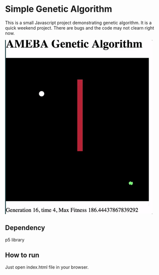 # Simple Genetic Algorithm

This is a small Javascript project demonstrating genetic algorithm. It is a quick weekend project. There are bugs and the code may not clearn right now.

![](genetic.gif)

## Dependency
p5 library

## How to run
Just open index.html file in your browser.
